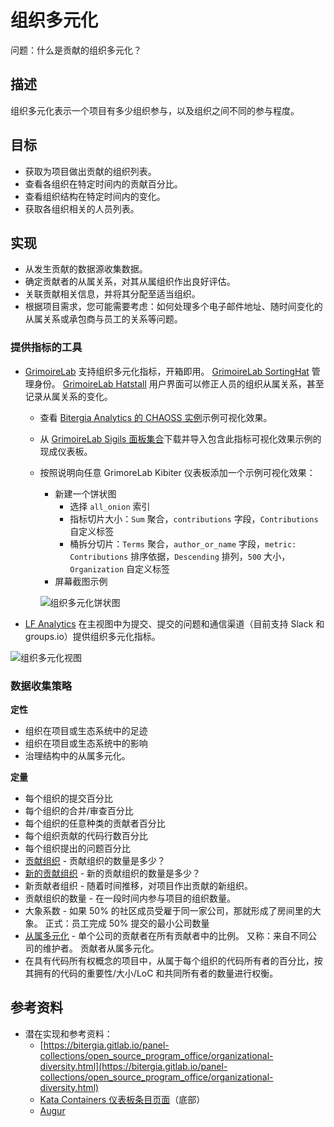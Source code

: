 # 组织多元化

问题：什么是贡献的组织多元化？

## 描述

组织多元化表示一个项目有多少组织参与，以及组织之间不同的参与程度。

## 目标

* 获取为项目做出贡献的组织列表。
* 查看各组织在特定时间内的贡献百分比。
* 查看组织结构在特定时间内的变化。
* 获取各组织相关的人员列表。

## 实现

* 从发生贡献的数据源收集数据。
* 确定贡献者的从属关系，对其从属组织作出良好评估。
* 关联贡献相关信息，并将其分配至适当组织。
* 根据项目需求，您可能需要考虑：如何处理多个电子邮件地址、随时间变化的从属关系或承包商与员工的关系等问题。

### 提供指标的工具

* [GrimoireLab](https://chaoss.github.io/grimoirelab) 支持组织多元化指标，开箱即用。 [GrimoireLab SortingHat](https://github.com/chaoss/grimoirelab-sortinghat) 管理身份。 [GrimoireLab Hatstall](https://github.com/chaoss/grimoirelab-hatstall) 用户界面可以修正人员的组织从属关系，甚至记录从属关系的变化。
  * 查看 [Bitergia Analytics 的 CHAOSS 实例](https://chaoss.biterg.io/app/kibana#/dashboard/Community-Structure-by-Organization)示例可视化效果。
  * 从 [GrimoireLab Sigils 面板集合](https://chaoss.github.io/grimoirelab-sigils/panels/community-structure-by-organization/)下载并导入包含此指标可视化效果示例的现成仪表板。
  * 按照说明向任意 GrimoreLab Kibiter 仪表板添加一个示例可视化效果：
    * 新建一个饼状图
      * 选择 `all_onion` 索引
      * 指标切片大小：`Sum` 聚合，`contributions` 字段，`Contributions` 自定义标签
      * 桶拆分切片：`Terms` 聚合，`author_or_name` 字段，`metric: Contributions` 排序依据，`Descending` 排列，`500` 大小，`Organization` 自定义标签
    * 屏幕截图示例

    ![组织多元化饼状图](images/piechart.png)

* [LF Analytics](https://lfanalytics.io) 在主视图中为提交、提交的问题和通信渠道（目前支持 Slack 和 groups.io）提供组织多元化指标。

![组织多元化视图](images/lfanalytics-orgdiversity.png)



### 数据收集策略

**定性**

* 组织在项目或生态系统中的足迹
* 组织在项目或生态系统中的影响
* 治理结构中的从属多元化。

**定量**

* 每个组织的提交百分比
* 每个组织的合并/审查百分比
* 每个组织的任意种类的贡献者百分比
* 每个组织贡献的代码行数百分比
* 每个组织提出的问题百分比
* [贡献组织](https://github.com/chaoss/metrics/blob/master/activity-metrics/contributing-organizations.md) - 贡献组织的数量是多少？
* [新的贡献组织](https://github.com/chaoss/metrics/blob/master/activity-metrics/new-contributing-organizations.md) - 新的贡献组织的数量是多少？
* 新贡献者组织 - 随着时间推移，对项目作出贡献的新组织。
* 贡献组织的数量 - 在一段时间内参与项目的组织数量。
* 大象系数 - 如果 50% 的社区成员受雇于同一家公司，那就形成了房间里的大象。 正式：员工完成 50% 提交的最小公司数量
* [从属多元化](https://github.com/chaoss/metrics/blob/master/activity-metrics/contributor-diversity.md) - 单个公司的贡献者在所有贡献者中的比例。 又称：来自不同公司的维护者。 贡献者从属多元化。
* 在具有代码所有权概念的项目中，从属于每个组织的代码所有者的百分比，按其拥有的代码的重要性/大小/LoC 和共同所有者的数量进行权衡。

## 参考资料
* 潜在实现和参考资料：
  * [https://bitergia.gitlab.io/panel-collections/open_source_program_office/organizational-diversity.html](https://bitergia.gitlab.io/panel-collections/open_source_program_office/organizational-diversity.html)
  * [Kata Containers 仪表板条目页面](https://katacontainers.biterg.io)（底部）
  * [Augur](https://github.com/chaoss/augur)
